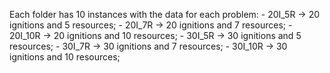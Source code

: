 Each folder has 10 instances with the data for each problem:
    - 20I_5R -> 20 ignitions and 5 resources;
    - 20I_7R -> 20 ignitions and 7 resources;
    - 20I_10R -> 20 ignitions and 10 resources;
    - 30I_5R -> 30 ignitions and 5 resources;
    - 30I_7R -> 30 ignitions and 7 resources;
    - 30I_10R -> 30 ignitions and 10 resources;
